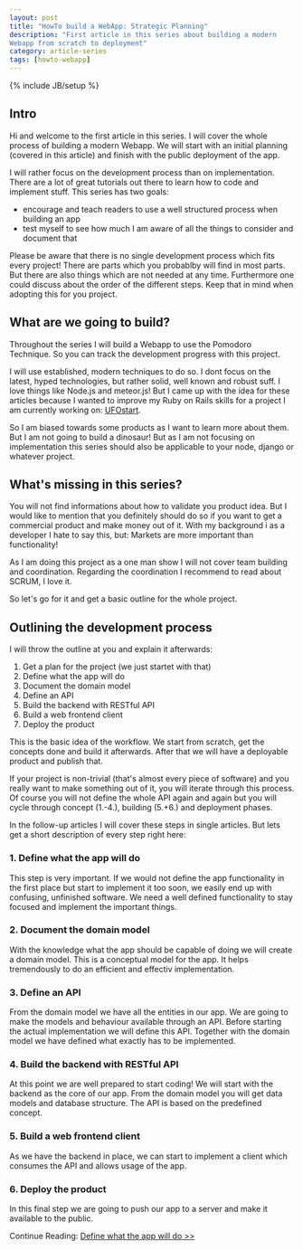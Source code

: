 ```yaml
---
layout: post
title: "HowTo build a WebApp: Strategic Planning"
description: "First article in this series about building a modern
Webapp from scratch to deployment"
category: article-series
tags: [howto-webapp]
---
```

{% include JB/setup %}

## Intro

Hi and welcome to the first article in this series. I will cover the
whole process of building a modern Webapp. We will start with an initial
planning (covered in this article) and finish with the public deployment
of the app.

I will rather focus on the development process than on implementation.
There are a lot of great tutorials out there to learn how to code and
implement stuff. This series has two goals:

* encourage and teach readers to use a well structured process when
  building an app
* test myself to see how much I am aware of all the things to consider
  and document that

Please be aware that there is no single development process which fits
every project! There are parts which you probablby will find in most
parts. But there are also things which are not needed at any time.
Furthermore one could discuss about the order of the different steps.
Keep that in mind when adopting this for you project.

## What are we going to build?

Throughout the series I will build a Webapp to use the Pomodoro
Technique. So you can track the development progress with this project.

I will use established, modern techniques to do so. I dont focus on the
latest, hyped technologies, but rather solid, well known and robust
suff. I love things like Node.js and meteor.js! But I came up with the idea
for these articles because I wanted to improve my Ruby on Rails skills
for a project I am currently working on: [UFOstart](http://ufostart.com).

So I am biased towards some products as I want to learn more about them. But I am
not going to build a dinosaur! But as I am not focusing on
implementation this series should also be applicable to your node,
django or whatever project.

## What's missing in this series?

You will not find informations about how to validate you product idea. But I
would like to mention that you definitely should do so if you want to
get a commercial product and make money out of it. With my background i
as a developer I hate to say this, but: Markets are more important than
functionality!

As I am doing this project as a one man show I will not cover team
building and coordination. Regarding the coordination I recommend to
read about SCRUM, I love it.

So let's go for it and get a basic outline for the whole project.

## Outlining the development process

I will throw the outline at you and explain it afterwards:

1. Get a plan for the project (we just startet with that)
2. Define what the app will do
3. Document the domain model
4. Define an API
5. Build the backend with RESTful API
6. Build a web frontend client
7. Deploy the product

This is the basic idea of the workflow. We start from scratch, get the
concepts done and build it afterwards. After that we will have a
deployable product and publish that.

If your project is non-trivial (that's almost every piece of software) and you
really want to make something out of it, you will iterate through this
process. Of course you will not define the whole API again and again but
you will cycle through concept (1.-4.), building (5.+6.) and deployment phases.

In the follow-up articles I will cover these steps in single articles.
But lets get a short description of every step right here:

### 1. Define what the app will do

This step is very important. If we would not define the app
functionality in the first place but start to implement it too soon, we
easily end up with confusing, unfinished software. We need a well
defined functionality to stay focused and implement the important
things.

### 2. Document the domain model

With the knowledge what the app should be capable of doing we will
create a domain model. This is a conceptual model for the app. It helps
tremendously to do an efficient and effectiv implementation.

### 3. Define an API

From the domain model we have all the entities in our app. We are going
to make the models and behaviour available through an API. Before
starting the actual implementation we will define this API. Together
with the domain model we have defined what exactly has to be
implemented.

### 4. Build the backend with RESTful API

At this point we are well prepared to start coding! We will start with
the backend as the core of our app. From the domain model you will get
data models and database structure. The API is based on the predefined
concept.

### 5. Build a web frontend client

As we have the backend in place, we can start to implement a client
which consumes the API and allows usage of the app.

### 6. Deploy the product

In this final step we are going to push our app to a server and make it
available to the public.

Continue Reading:
[Define what the app will do >>](/article-series/2012/05/22/howto-build-a-webapp-define-what-the-app-will-do/)
